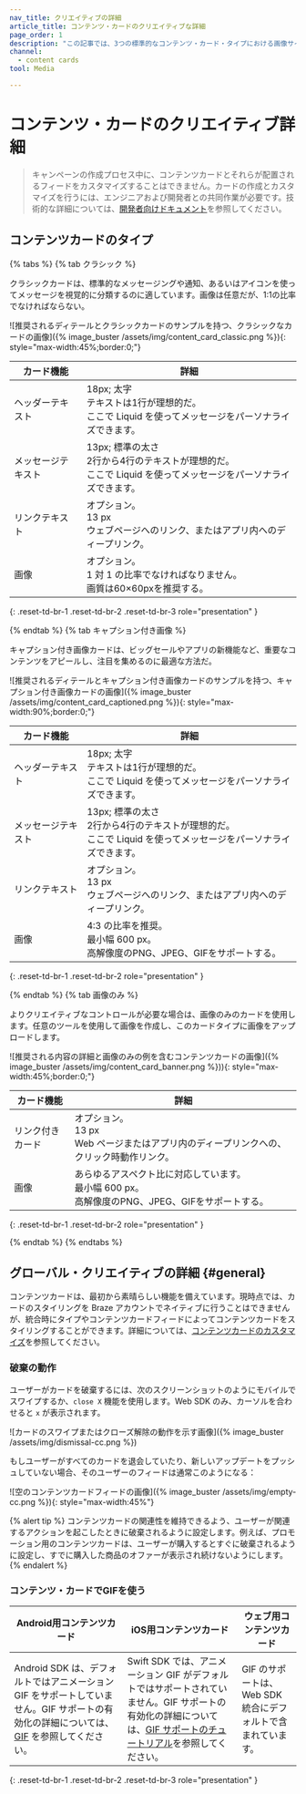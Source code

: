 ```yaml
---
nav_title: クリエイティブの詳細
article_title: コンテンツ・カードのクリエイティブな詳細
page_order: 1
description: "この記事では、3つの標準的なコンテンツ・カード・タイプにおける画像サイズの推奨や解雇の動作など、クリエイティブな詳細について説明する。"
channel:
  - content cards
tool: Media

---
```


# コンテンツ・カードのクリエイティブ詳細

> キャンペーンの作成プロセス中に、コンテンツカードとそれらが配置されるフィードをカスタマイズすることはできません。カードの作成とカスタマイズを行うには、エンジニアおよび開発者との共同作業が必要です。技術的な詳細については、[開発者向けドキュメント]({{site.baseurl}}/developer_guide/getting_started/customization_overview)を参照してください。

## コンテンツカードのタイプ

{% tabs %}
{% tab クラシック %}

クラシックカードは、標準的なメッセージングや通知、あるいはアイコンを使ってメッセージを視覚的に分類するのに適しています。画像は任意だが、1:1の比率でなければならない。

![推奨されるディテールとクラシックカードのサンプルを持つ、クラシックなカードの画像]({% image_buster /assets/img/content_card_classic.png %}){: style="max-width:45%;border:0;"}

| カード機能 | 詳細 |
| --- | ---|
| ヘッダーテキスト | 18px; 太字 <br> テキストは1行が理想的だ。<br> ここで Liquid を使ってメッセージをパーソナライズできます。 |
| メッセージテキスト | 13px; 標準の太さ <br> 2行から4行のテキストが理想的だ。<br> ここで Liquid を使ってメッセージをパーソナライズできます。 |
| リンクテキスト | オプション。<br> 13 px <br> ウェブページへのリンク、またはアプリ内へのディープリンク。 |
| 画像 | オプション。<br> 1 対 1 の比率でなければなりません。<br> 画質は60×60pxを推奨する。 |
{: .reset-td-br-1 .reset-td-br-2 .reset-td-br-3 role="presentation" }

{% endtab %}
{% tab キャプション付き画像 %}

キャプション付き画像カードは、ビッグセールやアプリの新機能など、重要なコンテンツをアピールし、注目を集めるのに最適な方法だ。

![推奨されるディテールとキャプション付き画像カードのサンプルを持つ、キャプション付き画像カードの画像]({% image_buster /assets/img/content_card_captioned.png %}){: style="max-width:90%;border:0;"}

| カード機能 | 詳細 |
| --- | ---|
| ヘッダーテキスト | 18px; 太字 <br> テキストは1行が理想的だ。<br> ここで Liquid を使ってメッセージをパーソナライズできます。 |
| メッセージテキスト | 13px; 標準の太さ <br> 2行から4行のテキストが理想的だ。<br> ここで Liquid を使ってメッセージをパーソナライズできます。 |
| リンクテキスト | オプション。<br> 13 px <br> ウェブページへのリンク、またはアプリ内へのディープリンク。 |
| 画像 | 4:3 の比率を推奨。<br> 最小幅 600 px。 <br> 高解像度のPNG、JPEG、GIFをサポートする。 |
{: .reset-td-br-1 .reset-td-br-2 role="presentation" }

{% endtab %}
{% tab 画像のみ %}

よりクリエイティブなコントロールが必要な場合は、画像のみのカードを使用します。任意のツールを使用して画像を作成し、このカードタイプに画像をアップロードします。

![推奨される内容の詳細と画像のみの例を含むコンテンツカードの画像]({% image_buster /assets/img/content_card_banner.png %})){: style="max-width:45%;border:0;"}

| カード機能 | 詳細 |
| --- | ---|
| リンク付きカード | オプション。<br> 13 px <br> Web ページまたはアプリ内のディープリンクへの、クリック時動作リンク。 |
| 画像 | あらゆるアスペクト比に対応しています。<br> 最小幅 600 px。 <br> 高解像度のPNG、JPEG、GIFをサポートする。 |
{: .reset-td-br-1 .reset-td-br-2 role="presentation" }

{% endtab %}
{% endtabs %}

## グローバル・クリエイティブの詳細 {#general}

コンテンツカードは、最初から素晴らしい機能を備えています。現時点では、カードのスタイリングを Braze アカウントでネイティブに行うことはできませんが、統合時にタイプやコンテンツカードフィードによってコンテンツカードをスタイリングすることができます。詳細については、[コンテンツカードのカスタマイズ]({{site.baseurl}}/developer_guide/content_cards/)を参照してください。

### 破棄の動作

ユーザーがカードを破棄するには、次のスクリーンショットのようにモバイルでスワイプするか、`close X` 機能を使用します。Web SDK のみ、カーソルを合わせると `x` が表示されます。

![カードのスワイプまたはクローズ解除の動作を示す画像]({% image_buster /assets/img/dismissal-cc.png %})

もしユーザーがすべてのカードを退会していたり、新しいアップデートをプッシュしていない場合、そのユーザーのフィードは通常このようになる：

![空のコンテンツカードフィードの画像]({% image_buster /assets/img/empty-cc.png %}){: style="max-width:45%"}

{% alert tip %}
コンテンツカードの関連性を維持できるよう、ユーザーが関連するアクションを起こしたときに破棄されるように設定します。例えば、プロモーション用のコンテンツカードは、ユーザーが購入するとすぐに破棄されるように設定し、すでに購入した商品のオファーが表示され続けないようにします。
{% endalert %}

### コンテンツ・カードでGIFを使う

| Android用コンテンツカード | iOS用コンテンツカード | ウェブ用コンテンツカード |
| --- | --- |---|
| Android SDK は、デフォルトではアニメーション GIF をサポートしていません。GIF サポートの有効化の詳細については、[GIF]({{site.baseurl}}/developer_guide/content_cards/embedding_gifs/?sdktab=android) を参照してください。 | Swift SDK では、アニメーション GIF がデフォルトではサポートされていません。GIF サポートの有効化の詳細については、[GIF サポートのチュートリアル](https://braze-inc.github.io/braze-swift-sdk/tutorials/braze/c3-gif-support)を参照してください。 | GIF のサポートは、Web SDK 統合にデフォルトで含まれています。 |
{: .reset-td-br-1 .reset-td-br-2 .reset-td-br-3 role="presentation" }

<br><br>

